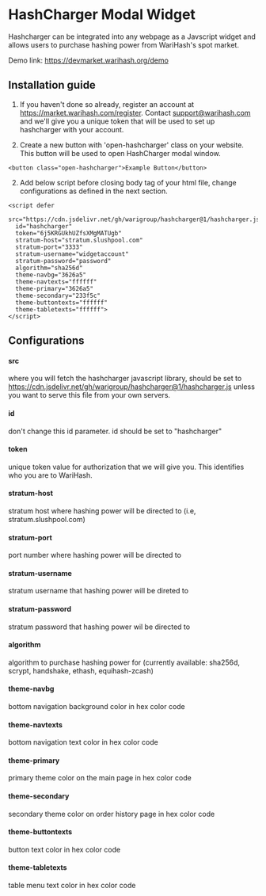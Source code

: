 # HashCharger Modal Widget

Hashcharger can be integrated into any webpage as a Javscript widget and allows users to purchase hashing power from WariHash's spot market. 

Demo link: https://devmarket.warihash.org/demo

## Installation guide

1. If you haven't done so already, register an account at https://market.warihash.com/register. Contact support@warihash.com and we'll give you a unique token that will be used to set up hashcharger with your account.

1. Create a new button with 'open-hashcharger' class on your website. This button will be used to open HashCharger modal window. 

```
<button class="open-hashcharger">Example Button</button>
```

2. Add below script before closing body tag of your html file, change configurations as defined in the next section.

```
<script defer 
  src="https://cdn.jsdelivr.net/gh/warigroup/hashcharger@1/hashcharger.js"
  id="hashcharger"
  token="6j5KRGUkhUZfsXMgMATUgb"
  stratum-host="stratum.slushpool.com" 
  stratum-port="3333"
  stratum-username="widgetaccount"
  stratum-password="password"
  algorithm="sha256d"
  theme-navbg="3626a5"
  theme-navtexts="ffffff"
  theme-primary="3626a5"
  theme-secondary="233f5c"
  theme-buttontexts="ffffff"
  theme-tabletexts="ffffff">
</script>
```

## Configurations

#### src
where you will fetch the hashcharger javascript library, should be set to https://cdn.jsdelivr.net/gh/warigroup/hashcharger@1/hashcharger.js unless you want to serve this file from your own servers.

#### id 
don't change this id parameter. id should be set to "hashcharger"

#### token
unique token value for authorization that we will give you. This identifies who you are to WariHash.

#### stratum-host
stratum host where hashing power will be directed to (i.e, stratum.slushpool.com)

#### stratum-port
port number where hashing power will be directed to 

#### stratum-username
stratum username that hashing power will be direted to

#### stratum-password
stratum password that hashing power wil be directed to

#### algorithm
algorithm to purchase hashing power for (currently available: sha256d, scrypt, handshake, ethash, equihash-zcash)

#### theme-navbg
bottom navigation background color in hex color code

#### theme-navtexts
bottom navigation text color in hex color code

#### theme-primary
primary theme color on the main page in hex color code

#### theme-secondary
secondary theme color on order history page in hex color code

#### theme-buttontexts
button text color in hex color code

#### theme-tabletexts
table menu text color in hex color code
